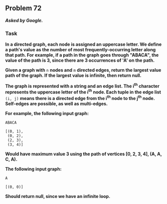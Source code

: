 ## Problem 72
***Asked by Google.***
### Task
**In a directed graph, each node is assigned an uppercase letter. We define a path's value as the number of most frequently-occurring letter along that path. For example, if a path in the graph goes through "ABACA", the value of the path is 3, since there are 3 occurrences of 'A' on the path.**  

**Given a graph with** `n` **nodes and** `m` **directed edges, return the largest value path of the graph. If the largest value is infinite, then return null.**  

**The graph is represented with a string and an edge list. The i<sup>th</sup> character represents the uppercase letter of the i<sup>th</sup> node. Each tuple in the edge list** `(i, j)` **means there is a directed edge from the i<sup>th</sup> node to the j<sup>th</sup> node. Self-edges are possible, as well as multi-edges.**  

**For example, the following input graph:**  
```
ABACA
```
```
[(0, 1),
 (0, 2),
 (2, 3),
 (3, 4)]
```
**Would have maximum value 3 using the path of vertices [0, 2, 3, 4], (A, A, C, A).**

**The following input graph:**
```
A
```  
```
[(0, 0)]
```
**Should return null, since we have an infinite loop.**
